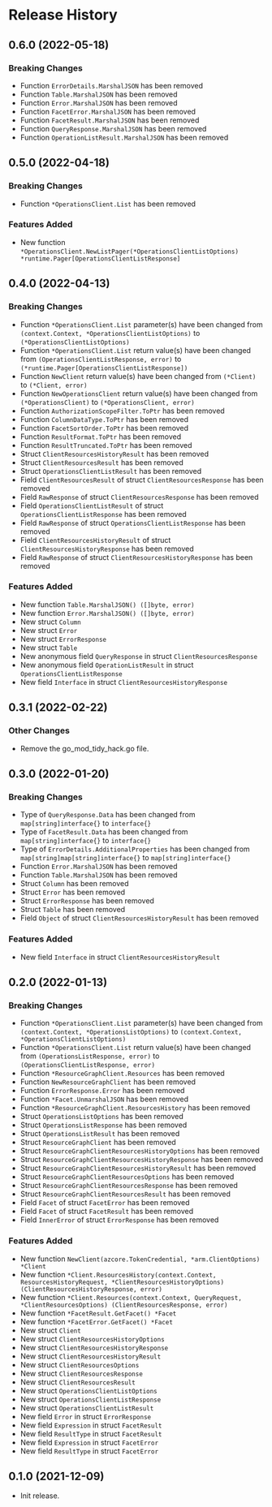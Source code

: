 # Release History

## 0.6.0 (2022-05-18)
### Breaking Changes

- Function `ErrorDetails.MarshalJSON` has been removed
- Function `Table.MarshalJSON` has been removed
- Function `Error.MarshalJSON` has been removed
- Function `FacetError.MarshalJSON` has been removed
- Function `FacetResult.MarshalJSON` has been removed
- Function `QueryResponse.MarshalJSON` has been removed
- Function `OperationListResult.MarshalJSON` has been removed


## 0.5.0 (2022-04-18)
### Breaking Changes

- Function `*OperationsClient.List` has been removed

### Features Added

- New function `*OperationsClient.NewListPager(*OperationsClientListOptions) *runtime.Pager[OperationsClientListResponse]`


## 0.4.0 (2022-04-13)
### Breaking Changes

- Function `*OperationsClient.List` parameter(s) have been changed from `(context.Context, *OperationsClientListOptions)` to `(*OperationsClientListOptions)`
- Function `*OperationsClient.List` return value(s) have been changed from `(OperationsClientListResponse, error)` to `(*runtime.Pager[OperationsClientListResponse])`
- Function `NewClient` return value(s) have been changed from `(*Client)` to `(*Client, error)`
- Function `NewOperationsClient` return value(s) have been changed from `(*OperationsClient)` to `(*OperationsClient, error)`
- Function `AuthorizationScopeFilter.ToPtr` has been removed
- Function `ColumnDataType.ToPtr` has been removed
- Function `FacetSortOrder.ToPtr` has been removed
- Function `ResultFormat.ToPtr` has been removed
- Function `ResultTruncated.ToPtr` has been removed
- Struct `ClientResourcesHistoryResult` has been removed
- Struct `ClientResourcesResult` has been removed
- Struct `OperationsClientListResult` has been removed
- Field `ClientResourcesResult` of struct `ClientResourcesResponse` has been removed
- Field `RawResponse` of struct `ClientResourcesResponse` has been removed
- Field `OperationsClientListResult` of struct `OperationsClientListResponse` has been removed
- Field `RawResponse` of struct `OperationsClientListResponse` has been removed
- Field `ClientResourcesHistoryResult` of struct `ClientResourcesHistoryResponse` has been removed
- Field `RawResponse` of struct `ClientResourcesHistoryResponse` has been removed

### Features Added

- New function `Table.MarshalJSON() ([]byte, error)`
- New function `Error.MarshalJSON() ([]byte, error)`
- New struct `Column`
- New struct `Error`
- New struct `ErrorResponse`
- New struct `Table`
- New anonymous field `QueryResponse` in struct `ClientResourcesResponse`
- New anonymous field `OperationListResult` in struct `OperationsClientListResponse`
- New field `Interface` in struct `ClientResourcesHistoryResponse`


## 0.3.1 (2022-02-22)

### Other Changes

- Remove the go_mod_tidy_hack.go file.

## 0.3.0 (2022-01-20)
### Breaking Changes

- Type of `QueryResponse.Data` has been changed from `map[string]interface{}` to `interface{}`
- Type of `FacetResult.Data` has been changed from `map[string]interface{}` to `interface{}`
- Type of `ErrorDetails.AdditionalProperties` has been changed from `map[string]map[string]interface{}` to `map[string]interface{}`
- Function `Error.MarshalJSON` has been removed
- Function `Table.MarshalJSON` has been removed
- Struct `Column` has been removed
- Struct `Error` has been removed
- Struct `ErrorResponse` has been removed
- Struct `Table` has been removed
- Field `Object` of struct `ClientResourcesHistoryResult` has been removed

### Features Added

- New field `Interface` in struct `ClientResourcesHistoryResult`


## 0.2.0 (2022-01-13)
### Breaking Changes

- Function `*OperationsClient.List` parameter(s) have been changed from `(context.Context, *OperationsListOptions)` to `(context.Context, *OperationsClientListOptions)`
- Function `*OperationsClient.List` return value(s) have been changed from `(OperationsListResponse, error)` to `(OperationsClientListResponse, error)`
- Function `*ResourceGraphClient.Resources` has been removed
- Function `NewResourceGraphClient` has been removed
- Function `ErrorResponse.Error` has been removed
- Function `*Facet.UnmarshalJSON` has been removed
- Function `*ResourceGraphClient.ResourcesHistory` has been removed
- Struct `OperationsListOptions` has been removed
- Struct `OperationsListResponse` has been removed
- Struct `OperationsListResult` has been removed
- Struct `ResourceGraphClient` has been removed
- Struct `ResourceGraphClientResourcesHistoryOptions` has been removed
- Struct `ResourceGraphClientResourcesHistoryResponse` has been removed
- Struct `ResourceGraphClientResourcesHistoryResult` has been removed
- Struct `ResourceGraphClientResourcesOptions` has been removed
- Struct `ResourceGraphClientResourcesResponse` has been removed
- Struct `ResourceGraphClientResourcesResult` has been removed
- Field `Facet` of struct `FacetError` has been removed
- Field `Facet` of struct `FacetResult` has been removed
- Field `InnerError` of struct `ErrorResponse` has been removed

### Features Added

- New function `NewClient(azcore.TokenCredential, *arm.ClientOptions) *Client`
- New function `*Client.ResourcesHistory(context.Context, ResourcesHistoryRequest, *ClientResourcesHistoryOptions) (ClientResourcesHistoryResponse, error)`
- New function `*Client.Resources(context.Context, QueryRequest, *ClientResourcesOptions) (ClientResourcesResponse, error)`
- New function `*FacetResult.GetFacet() *Facet`
- New function `*FacetError.GetFacet() *Facet`
- New struct `Client`
- New struct `ClientResourcesHistoryOptions`
- New struct `ClientResourcesHistoryResponse`
- New struct `ClientResourcesHistoryResult`
- New struct `ClientResourcesOptions`
- New struct `ClientResourcesResponse`
- New struct `ClientResourcesResult`
- New struct `OperationsClientListOptions`
- New struct `OperationsClientListResponse`
- New struct `OperationsClientListResult`
- New field `Error` in struct `ErrorResponse`
- New field `Expression` in struct `FacetResult`
- New field `ResultType` in struct `FacetResult`
- New field `Expression` in struct `FacetError`
- New field `ResultType` in struct `FacetError`


## 0.1.0 (2021-12-09)

- Init release.
